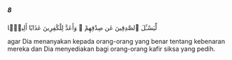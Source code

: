 ##### 8

<span class="ayah">لِّيَسْـَٔلَ ٱلصَّٰدِقِينَ عَن صِدْقِهِمْ ۚ وَأَعَدَّ لِلْكَٰفِرِينَ عَذَابًا أَلِيمًۭا</span>

<span class="ayah_translation">agar Dia menanyakan kepada orang-orang yang benar tentang kebenaran mereka dan Dia menyediakan bagi orang-orang kafir siksa yang pedih.</span>
